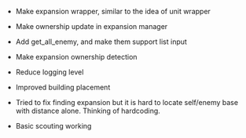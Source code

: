 - Make expansion wrapper, similar to the idea of unit wrapper
- Make ownership update in expansion manager
- Add get_all_enemy, and make them support list input
- Make expansion ownership detection
- Reduce logging level
- Improved building placement
- Tried to fix finding expansion but it is hard to locate self/enemy base with 
distance alone. Thinking of hardcoding.

- Basic scouting working